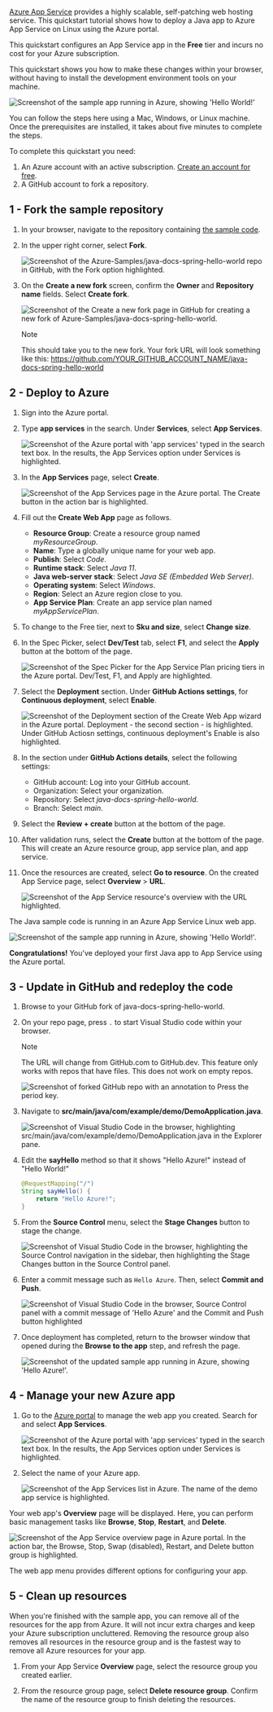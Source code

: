 [Azure App Service](overview.md) provides a highly scalable, self-patching web hosting service. This quickstart tutorial shows how to deploy a Java app to Azure App Service on Linux using the Azure portal.

This quickstart configures an App Service app in the **Free** tier and incurs no cost for your Azure subscription.

This quickstart shows you how to make these changes within your browser, without having to install the development environment tools on your machine.

![Screenshot of the sample app running in Azure, showing 'Hello World!'](../../media/quickstart-java/hello-world-in-browser.png)

You can follow the steps here using a Mac, Windows, or Linux machine. Once the prerequisites are installed, it takes about five minutes to complete the steps.

To complete this quickstart you need:

1. An Azure account with an active subscription. [Create an account for free](https://azure.microsoft.com/free/?utm_source=campaign&utm_campaign=visual-studio-code-tutorial-app-service-extension&mktingSource=visual-studio-code-tutorial-app-service-extension).
1. A GitHub account to fork a repository.

## 1 - Fork the sample repository

1. In your browser, navigate to the repository containing [the sample code](https://github.com/Azure-Samples/java-docs-spring-hello-world).

1. In the upper right corner, select **Fork**.

    ![Screenshot of the Azure-Samples/java-docs-spring-hello-world repo in GitHub, with the Fork option highlighted.](../../media/quickstart-java/fork-java-docs-spring-hello-world-repo.png)

1. On the **Create a new fork** screen, confirm the **Owner** and **Repository name** fields. Select **Create fork**.

    ![Screenshot of the Create a new fork page in GitHub for creating a new fork of Azure-Samples/java-docs-spring-hello-world.](../../media/quickstart-java/fork-details-java-docs-spring-hello-world-repo.png)

    >[!NOTE]
    > This should take you to the new fork. Your fork URL will look something like this: https://github.com/YOUR_GITHUB_ACCOUNT_NAME/java-docs-spring-hello-world

## 2 - Deploy to Azure

1. Sign into the Azure portal.

1. Type **app services** in the search. Under **Services**, select **App Services**.

    ![Screenshot of the Azure portal with 'app services' typed in the search text box. In the results, the App Services option under Services is highlighted.](../../media/quickstart-java/azure-portal-search-for-app-services.png)


1. In the **App Services** page, select **Create**.

    ![Screenshot of the App Services page in the Azure portal. The Create button in the action bar is highlighted.](../../media/quickstart-java/azure-portal-create-app-service.png)

1. Fill out the **Create Web App** page as follows.
   - **Resource Group**: Create a resource group named _myResourceGroup_.
   - **Name**: Type a globally unique name for your web app. 
   - **Publish**: Select _Code_.
   - **Runtime stack**: Select _Java 11_. 
   - **Java web-server stack**: Select _Java SE (Embedded Web Server)_.
   - **Operating system**: Select _Windows_.
   - **Region**: Select an Azure region close to you.
   - **App Service Plan**: Create an app service plan named _myAppServicePlan_.

1.  To change to the Free tier, next to **Sku and size**, select **Change size**. 
   
1.  In the Spec Picker, select **Dev/Test** tab, select **F1**, and select the **Apply** button at the bottom of the page.

    ![Screenshot of the Spec Picker for the App Service Plan pricing tiers in the Azure portal. Dev/Test, F1, and Apply are highlighted.](../../media/quickstart-java/azure-portal-create-app-service-select-free-tier-windows.png)   

1. Select the **Deployment** section. Under **GitHub Actions settings**, for **Continuous deployment**, select **Enable**.

    ![Screenshot of the Deployment section of the Create Web App wizard in the Azure portal. Deployment - the second section - is highlighted. Under GitHub Actiosn settings, continuous deployment's Enable is also highlighted.](../../media/quickstart-java/create-web-app-deployment-section.png)

1. In the section under **GitHub Actions details**, select the following settings:
    - GitHub account: Log into your GitHub account.
    - Organization: Select your organization.
    - Repository: Select _java-docs-spring-hello-world_.
    - Branch: Select _main_.

1. Select the **Review + create** button at the bottom of the page.

1. After validation runs, select the **Create** button at the bottom of the page. This will create an Azure resource group, app service plan, and app service.

1. Once the resources are created, select **Go to resource**. On the created App Service page, select **Overview** > **URL**.

    ![Screenshot of the App Service resource's overview with the URL highlighted.](../../media/quickstart-java/azure-portal-app-service-url.png)  

The Java sample code is running in an Azure App Service Linux web app.

![Screenshot of the sample app running in Azure, showing 'Hello World!'.](../../media/quickstart-java/hello-world-in-browser.png)

**Congratulations!** You've deployed your first Java app to App Service using the Azure portal.

## 3 - Update in GitHub and redeploy the code

1. Browse to your GitHub fork of java-docs-spring-hello-world.

1. On your repo page, press `.` to start Visual Studio code within your browser.

    > [!NOTE]
    > The URL will change from GitHub.com to GitHub.dev. This feature only works with repos that have files. This does not work on empty repos.

    ![Screenshot of forked GitHub repo with an annotation to Press the period key.](../../media/quickstart-java/github-forked-repo-press-period.png)

1. Navigate to **src/main/java/com/example/demo/DemoApplication.java**.

    ![Screenshot of Visual Studio Code in the browser, highlighting src/main/java/com/example/demo/DemoApplication.java in the Explorer pane.](../../media/quickstart-java/visual-studio-code-in-browser-navigate-to-application-controller.png)

1. Edit the **sayHello** method so that it shows "Hello Azure!" instead of "Hello World!"

    ```java
    @RequestMapping("/")
	String sayHello() {
		return "Hello Azure!";
	}
    ```

1. From the **Source Control** menu, select the **Stage Changes** button to stage the change.

    ![Screenshot of Visual Studio Code in the browser, highlighting the Source Control navigation in the sidebar, then highlighting the Stage Changes button in the Source Control panel.](../../media/quickstart-java/visual-studio-code-in-browser-stage-changes.png)

1. Enter a commit message such as `Hello Azure`. Then, select **Commit and Push**.

    ![Screenshot of Visual Studio Code in the browser, Source Control panel with a commit message of 'Hello Azure' and the Commit and Push button highlighted ](../../media/quickstart-java/visual-studio-code-in-browser-commit-push.png)

1. Once deployment has completed, return to the browser window that opened during the **Browse to the app** step, and refresh the page.

    ![Screenshot of the updated sample app running in Azure, showing 'Hello Azure!'.](../../media/quickstart-java/hello-azure-in-browser.png)

## 4 - Manage your new Azure app

1. Go to the <a href="https://portal.azure.com" target="_blank">Azure portal</a> to manage the web app you created. Search for and select **App Services**.

    ![Screenshot of the Azure portal with 'app services' typed in the search text box. In the results, the App Services option under Services is highlighted.](../../media/quickstart-java/azure-portal-search-for-app-services.png)    

1. Select the name of your Azure app.

    ![Screenshot of the App Services list in Azure. The name of the demo app service is highlighted.](../../media/quickstart-java/app-service-list.png)

Your web app's **Overview** page will be displayed. Here, you can perform basic management tasks like **Browse**, **Stop**, **Restart**, and **Delete**.

![Screenshot of the App Service overview page in Azure portal. In the action bar, the Browse, Stop, Swap (disabled), Restart, and Delete button group is highlighted.](../../media/quickstart-java/app-service-details.png)

The web app menu provides different options for configuring your app.

## 5 - Clean up resources

When you're finished with the sample app, you can remove all of the resources for the app from Azure. It will not incur extra charges and keep your Azure subscription uncluttered. Removing the resource group also removes all resources in the resource group and is the fastest way to remove all Azure resources for your app.

1. From your App Service **Overview** page, select the resource group you created earlier.

1. From the resource group page, select **Delete resource group**. Confirm the name of the resource group to finish deleting the resources.
